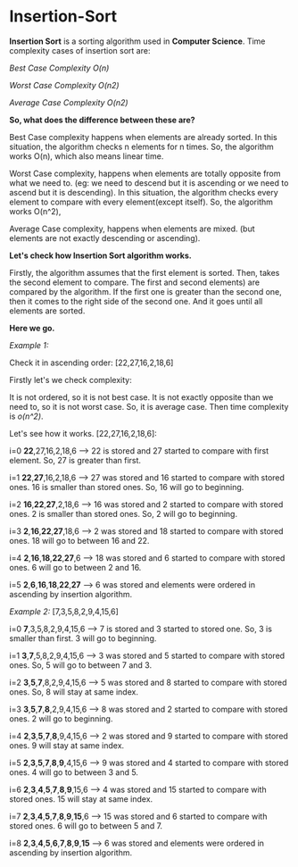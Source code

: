 # Insertion-Sort
**Insertion Sort** is a sorting algorithm used in **Computer Science**. Time complexity cases of insertion sort are:

*Best Case Complexity O(n)*

*Worst Case Complexity O(n2)*

*Average Case Complexity O(n2)*

**So, what does the difference between these are?**

Best Case complexity happens when elements are already sorted. In this situation, the algorithm checks n elements for n times. So, the algorithm works O(n), which also means linear time.

Worst Case complexity, happens when elements are totally opposite from what we need to. (eg: we need to descend but it is ascending or we need to ascend but it is descending). In this situation, the algorithm checks every element to compare with every element(except itself). So, the algorithm works O(n^2),

Average Case complexity, happens when elements are mixed. (but elements are not exactly descending or ascending).

**Let's check how Insertion Sort algorithm works.**

Firstly, the algorithm assumes that the first element is sorted. Then, takes the second element to compare. The first and second elements) are compared by the algorithm. If the first one is greater than the second one, then it comes to the right side of the second one. And it goes until all elements are sorted.



**Here we go.**

*Example 1:*

Check it in ascending order: [22,27,16,2,18,6]

Firstly let's we check complexity:

It is not ordered, so it is not best case. It is not exactly opposite than we need to, so it is not worst case. So, it is average case. Then time complexity is *o(n^2)*.

Let's see how it works.
[22,27,16,2,18,6]:

i=0 **22**,27,16,2,18,6 --> 22 is stored and 27 started to compare with first element. So, 27 is greater than first.

i=1 **22**,**27**,16,2,18,6 --> 27 was stored and 16 started to compare with stored ones. 16 is smaller than stored ones. So, 16 will go to beginning.

i=2  **16**,**22**,**27**,2,18,6 --> 16 was stored and 2 started to compare  with stored ones. 2 is smaller than stored ones. So, 2 will go to beginning.

i=3 **2**,**16**,**22**,**27**,18,6 --> 2 was stored and 18 started to compare with stored ones. 18 will go to between 16 and 22. 

i=4 **2**,**16**,**18**,**22**,**27**,6 --> 18 was stored and 6 started to compare with stored ones. 6 will go to between 2 and 16.

i=5 **2**,**6**,**16**,**18**,**22**,**27** --> 6 was stored and elements were ordered in ascending by insertion algorithm.


*Example 2:*
[7,3,5,8,2,9,4,15,6] 

i=0 **7**,3,5,8,2,9,4,15,6 --> 7 is stored and 3 started to stored one. So, 3 is smaller than first. 3 will go to beginning.

i=1 **3**,**7**,5,8,2,9,4,15,6 --> 3 was stored and 5 started to compare with stored ones.  So, 5 will go to between 7 and 3.

i=2 **3**,**5**,**7**,8,2,9,4,15,6 --> 5 was stored and 8 started to compare  with stored ones. So, 8 will stay at same index.

i=3 **3**,**5**,**7**,**8**,2,9,4,15,6 --> 8 was stored and 2 started to compare with stored ones. 2 will go to beginning. 

i=4 **2**,**3**,**5**,**7**,**8**,9,4,15,6 --> 2 was stored and 9 started to compare with stored ones. 9 will stay at same index.

i=5 **2**,**3**,**5**,**7**,**8**,**9**,4,15,6 --> 9 was stored and 4 started to compare with stored ones. 4 will go to between 3 and 5.

i=6 **2**,**3**,**4**,**5**,**7**,**8**,**9**,15,6 --> 4 was stored and 15 started to compare with stored ones. 15 will stay at same index.

i=7 **2**,**3**,**4**,**5**,**7**,**8**,**9**,**15**,6 --> 15 was stored and 6 started to compare with stored ones. 6 will go to between 5 and 7.

i=8 **2**,**3**,**4**,**5**,**6**,**7**,**8**,**9**,**15** --> 6 was stored and elements were ordered in ascending by insertion algorithm.



